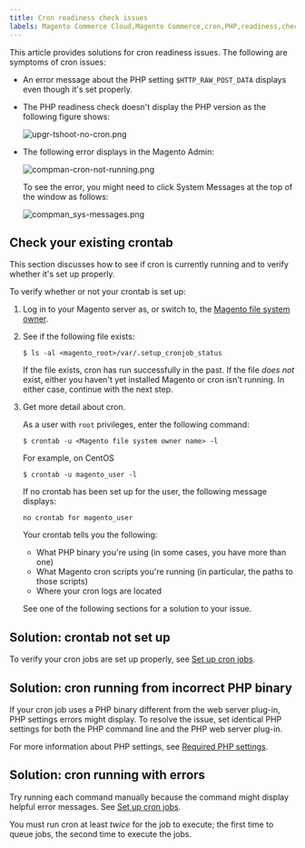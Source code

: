 ```yaml
---
title: Cron readiness check issues
labels: Magento Commerce Cloud,Magento Commerce,cron,PHP,readiness,check,crontab,how to
---
```


This article provides solutions for cron readiness issues. The following are symptoms of cron issues:

* An error message about the PHP setting `` $HTTP_RAW_POST_DATA `` displays even though it's set properly.
* The PHP readiness check doesn't display the PHP version as the following figure shows:
    
    
    
    ![upgr-tshoot-no-cron.png](https://support.magento.com/hc/article_attachments/360039191532/upgr-tshoot-no-cron.png)
    
    
* The following error displays in the Magento Admin:
    
    
    
    ![compman-cron-not-running.png](https://support.magento.com/hc/article_attachments/360039191711/compman-cron-not-running.png)
    
    
    
    To see the error, you might need to click System Messages at the top of the window as follows:
    
    
    
    ![compman_sys-messages.png](https://support.magento.com/hc/article_attachments/360039191751/compman_sys-messages.png)
    
    

 

<h2 id="check-your-existing-crontab">Check your existing crontab</h2>

This section discusses how to see if cron is currently running and to verify whether it's set up properly.

To verify whether or not your crontab is set up:

1. Log in to your Magento server as, or switch to, the [Magento file system owner](https://devdocs.magento.com/guides/v2.3/install-gde/prereq/file-sys-perms-over.html).
1. See if the following file exists:
    
    
    
    <pre><code class="language-bash">$ ls -al &lt;magento_root>/var/.setup_cronjob_status</code></pre>
    
    
    
    If the file exists, cron has run successfully in the past. If the file _does not_ exist, either you haven't yet installed Magento or cron isn't running. In either case, continue with the next step.
    
    
1. Get more detail about cron.
    
    
    
    As a user with `` root `` privileges, enter the following command:
    
    
    
    <pre><code class="language-bash">$ crontab -u &lt;Magento file system owner name> -l</code></pre>
    
    
    
    For example, on CentOS
    
    
    
    <pre><code class="language-bash">$ crontab -u magento_user -l</code></pre>
    
    
    
    If no crontab has been set up for the user, the following message displays:
    
    
    
    <pre><code class="language-terminal">no crontab for magento_user</code></pre>
    
    
    
    Your crontab tells you the following:
    
    
    
    * What PHP binary you're using (in some cases, you have more than one)
    * What Magento cron scripts you're running (in particular, the paths to those scripts)
    * Where your cron logs are located
    
    
    
    
    See one of the following sections for a solution to your issue.
    
    

<h2 id="solution-crontab-not-set-up">Solution: crontab not set up</h2>

To verify your cron jobs are set up properly, see [Set up cron jobs](https://devdocs.magento.com/guides/v2.3/install-gde/install/post-install-config.html#post-install-cron).

<h2 id="solution-cron-running-from-incorrect-php-binary">Solution: cron running from incorrect PHP binary</h2>

If your cron job uses a PHP binary different from the web server plug-in, PHP settings errors might display. To resolve the issue, set identical PHP settings for both the PHP command line and the PHP web server plug-in.

For more information about PHP settings, see [Required PHP settings](https://devdocs.magento.com/guides/v2.3/install-gde/prereq/php-settings.html).

<h2 id="solution-cron-running-with-errors">Solution: cron running with errors</h2>

Try running each command manually because the command might display helpful error messages. See [Set up cron jobs](https://devdocs.magento.com/guides/v2.3/install-gde/install/post-install-config.html#post-install-cron).

<p class="info">You must run cron at least <em>twice</em> for the job to execute; the first time to queue jobs, the second time to execute the jobs.</p>